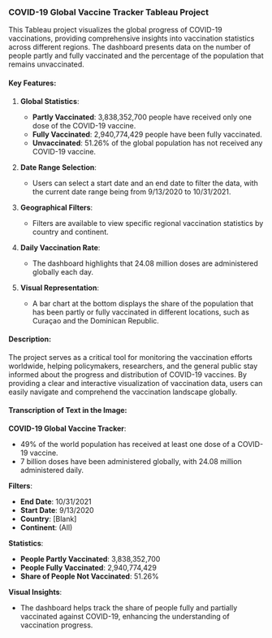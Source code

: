 ### COVID-19 Global Vaccine Tracker Tableau Project

This Tableau project visualizes the global progress of COVID-19 vaccinations, providing comprehensive insights into vaccination statistics across different regions. The dashboard presents data on the number of people partly and fully vaccinated and the percentage of the population that remains unvaccinated. 

#### Key Features:
1. **Global Statistics**:
   - **Partly Vaccinated**: 3,838,352,700 people have received only one dose of the COVID-19 vaccine.
   - **Fully Vaccinated**: 2,940,774,429 people have been fully vaccinated.
   - **Unvaccinated**: 51.26% of the global population has not received any COVID-19 vaccine.

2. **Date Range Selection**:
   - Users can select a start date and an end date to filter the data, with the current date range being from 9/13/2020 to 10/31/2021.

3. **Geographical Filters**:
   - Filters are available to view specific regional vaccination statistics by country and continent.

4. **Daily Vaccination Rate**:
   - The dashboard highlights that 24.08 million doses are administered globally each day.

5. **Visual Representation**:
   - A bar chart at the bottom displays the share of the population that has been partly or fully vaccinated in different locations, such as Curaçao and the Dominican Republic.

#### Description:
The project serves as a critical tool for monitoring the vaccination efforts worldwide, helping policymakers, researchers, and the general public stay informed about the progress and distribution of COVID-19 vaccines. By providing a clear and interactive visualization of vaccination data, users can easily navigate and comprehend the vaccination landscape globally.

#### Transcription of Text in the Image:
**COVID-19 Global Vaccine Tracker**:
- 49% of the world population has received at least one dose of a COVID-19 vaccine.
- 7 billion doses have been administered globally, with 24.08 million administered daily.

**Filters**:
- **End Date**: 10/31/2021
- **Start Date**: 9/13/2020
- **Country**: [Blank]
- **Continent**: (All)

**Statistics**:
- **People Partly Vaccinated**: 3,838,352,700
- **People Fully Vaccinated**: 2,940,774,429
- **Share of People Not Vaccinated**: 51.26%

**Visual Insights**:
- The dashboard helps track the share of people fully and partially vaccinated against COVID-19, enhancing the understanding of vaccination progress.
